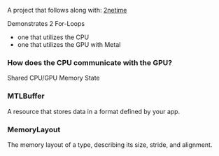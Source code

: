 A project that follows along with: [2netime](https://www.youtube.com/watch?v=VQK28rRK6OU)

Demonstrates 2 For-Loops
- one that utilizes the CPU
- one that utilizes the GPU with Metal


### How does the CPU communicate with the GPU?
Shared CPU/GPU Memory State

### MTLBuffer
A resource that stores data in a format defined by your app.

### MemoryLayout
The memory layout of a type, describing its size, stride, and alignment.
